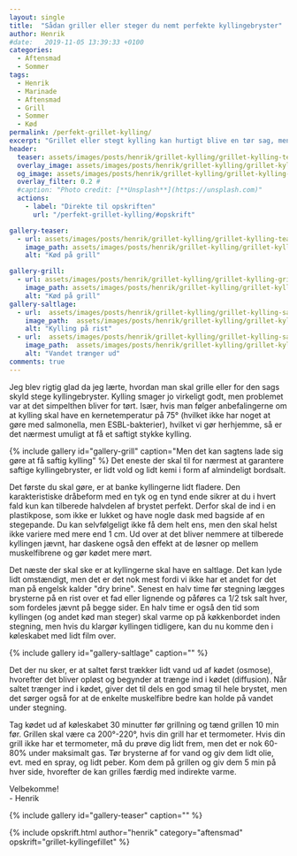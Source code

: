 ```yaml
---
layout: single
title:  "Sådan griller eller steger du nemt perfekte kyllingebryster"
author: Henrik
#date:   2019-11-05 13:39:33 +0100
categories:  
  - Aftensmad
  - Sommer 
tags: 
  - Henrik
  - Marinade
  - Aftensmad
  - Grill
  - Sommer
  - Kød
permalink: /perfekt-grillet-kylling/
excerpt: "Grillet eller stegt kylling kan hurtigt blive en tør sag, men med lidt hurtig forberedelse af kødet kan de faktisk lade sig gøre at få gennemstegt kylling, der også er mørt og saftigt"
header:
  teaser: assets/images/posts/henrik/grillet-kylling/grillet-kylling-teaser.jpg
  overlay_image: assets/images/posts/henrik/grillet-kylling/grillet-kylling-header.jpg
  og_image: assets/images/posts/henrik/grillet-kylling/grillet-kylling-grill.jpg
  overlay_filter: 0.2 # 
  #caption: "Photo credit: [**Unsplash**](https://unsplash.com)"
  actions:
    - label: "Direkte til opskriften"
      url: "/perfekt-grillet-kylling/#opskrift"

gallery-teaser:
  - url: assets/images/posts/henrik/grillet-kylling/grillet-kylling-teaser.jpg
    image_path: assets/images/posts/henrik/grillet-kylling/grillet-kylling-teaser.jpg
    alt: "Kød på grill"

gallery-grill:
  - url: assets/images/posts/henrik/grillet-kylling/grillet-kylling-grill.jpg
    image_path: assets/images/posts/henrik/grillet-kylling/grillet-kylling-grill.jpg
    alt: "Kød på grill"
gallery-saltlage:
  - url:  assets/images/posts/henrik/grillet-kylling/grillet-kylling-saltlage.jpg
    image_path:  assets/images/posts/henrik/grillet-kylling/grillet-kylling-saltlage.jpg
    alt: "Kylling på rist"
  - url:  assets/images/posts/henrik/grillet-kylling/grillet-kylling-saltlage2.jpg
    image_path:  assets/images/posts/henrik/grillet-kylling/grillet-kylling-saltlage2.jpg
    alt: "Vandet trænger ud"
comments: true
---
```

Jeg blev rigtig glad da jeg lærte, hvordan man skal grille eller for den sags skyld stege kyllingebryster. Kylling smager jo virkeligt godt, men problemet var at det simpelthen bliver for tørt. Især, hvis man følger anbefalingerne om at kylling skal have en kernetemperatur på 75&deg; (hvilket ikke har noget at gøre med salmonella, men ESBL-bakterier), hvilket vi gør herhjemme, så er det nærmest umuligt at få et saftigt stykke kylling. 

{% include gallery id="gallery-grill" caption="Men det kan sagtens lade sig gøre at få saftig kylling" %}
Det eneste der skal til for nærmest at garantere saftige kyllingebryster, er lidt vold og lidt kemi i form af almindeligt bordsalt. 

Det første du skal gøre, er at banke kyllingerne lidt fladere. Den karakteristiske dråbeform med en tyk og en tynd ende sikrer at du i hvert fald kun kan tilberede halvdelen af brystet perfekt. Derfor skal de ind i en plastikpose, som ikke er lukket og have nogle dask med bagside af en stegepande. Du kan selvfølgeligt ikke få dem helt ens, men den skal helst ikke variere med mere end 1 cm. 
Ud over at det bliver nemmere at tilberede kyllingen jævnt, har daskene også den effekt at de løsner op mellem muskelfibrene og gør kødet mere mørt.

Det næste der skal ske er at kyllingerne skal have en saltlage. Det kan lyde lidt omstændigt, men det er det nok mest fordi vi ikke har et andet for det man på engelsk kalder "dry brine". Senest en halv time før stegning lægges brysterne på en rist over et fad eller lignende og påføres ca 1/2 tsk salt hver, som fordeles jævnt på begge sider. En halv time er også den tid som kyllingen (og andet kød man steger) skal varme op på køkkenbordet inden stegning, men hvis du klargør kyllingen tidligere, kan du nu komme den i køleskabet med lidt film over.

{% include gallery id="gallery-saltlage"  caption="" %}

Det der nu sker, er at saltet først trækker lidt vand ud af kødet (osmose), hvorefter det bliver opløst og begynder at trænge ind i kødet (diffusion). Når saltet trænger ind i kødet, giver det til dels en god smag til hele brystet, men det sørger også for at de enkelte muskelfibre bedre kan holde på vandet under stegning.

Tag kødet ud af køleskabet 30 minutter før grillning og tænd grillen 10 min før. Grillen skal være ca 200&deg;-220&deg;, hvis din grill har et termometer. Hvis din grill ikke har et termometer, må du prøve dig lidt frem, men det er nok 60-80% under maksimalt gas. 
Tør brysterne af for vand og giv dem lidt olie, evt. med en spray, og lidt peber. Kom dem på grillen og giv dem 5 min på hver side, hvorefter de kan grilles færdig med indirekte varme.


Velbekomme!  
\- Henrik 

{% include gallery id="gallery-teaser"  caption="" %}

{% include opskrift.html author="henrik" category="aftensmad" opskrift="grillet-kyllingefillet" %}